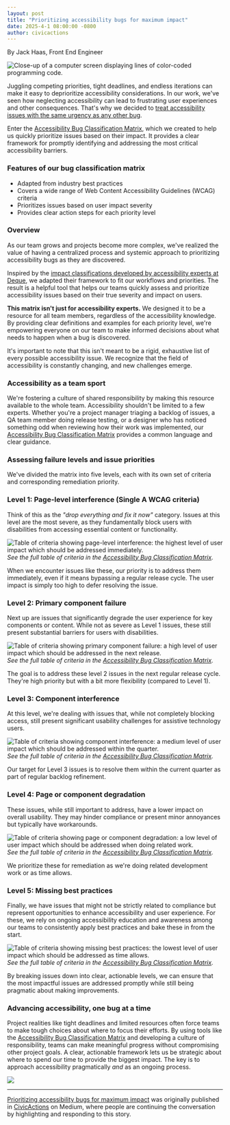 ```yaml
---
layout: post
title: "Prioritizing accessibility bugs for maximum impact"
date: 2025-4-1 08:00:00 -0800
author: civicactions
---
```

By Jack Haas, Front End Engineer

![Close-up of a computer screen displaying lines of color-coded programming
code.](https://cdn-images-1.medium.com/max/1024/1*Ss7GsqaiWJYjA_4fkagEVQ.jpeg)

Juggling competing priorities, tight deadlines, and endless iterations can
make it easy to deprioritize accessibility considerations. In our work, we've
seen how neglecting accessibility can lead to frustrating user experiences and
other consequences. That's why we decided to [treat accessibility issues with
the same urgency as any other bug](https://github.com/readme/guides/fix-accessibility-bugs).

Enter the [Accessibility Bug Classification
Matrix](https://accessibility.civicactions.com/guide/defect-priority), which
we created to help us quickly prioritize issues based on their impact. It
provides a clear framework for promptly identifying and addressing the most
critical accessibility barriers.

### Features of our bug classification matrix

  * Adapted from industry best practices
  * Covers a wide range of Web Content Accessibility Guidelines (WCAG) criteria
  * Prioritizes issues based on user impact severity
  * Provides clear action steps for each priority level

### Overview

As our team grows and projects become more complex, we've realized the value
of having a centralized process and systemic approach to prioritizing
accessibility bugs as they are discovered.

Inspired by the [impact classifications developed by accessibility experts at
Deque](https://github.com/dequelabs/axe-core/blob/develop/doc/issue_impact.md), we adapted their framework to fit our
workflows and priorities. The result is a helpful tool that helps our teams
quickly assess and prioritize accessibility issues based on their true
severity and impact on users.

 **This matrix isn't just for accessibility experts.** We designed it to be a
resource for all team members, regardless of the accessibility knowledge. By
providing clear definitions and examples for each priority level, we're
empowering everyone on our team to make informed decisions about what needs to
happen when a bug is discovered.

It's important to note that this isn't meant to be a rigid, exhaustive list of
every possible accessibility issue. We recognize that the field of
accessibility is constantly changing, and new challenges emerge.

### Accessibility as a team sport

We're fostering a culture of shared responsibility by making this resource
available to the whole team. Accessibility shouldn't be limited to a few
experts. Whether you're a project manager triaging a backlog of issues, a QA
team member doing release testing, or a designer who has noticed something odd
when reviewing how their work was implemented, our [Accessibility Bug
Classification Matrix](https://accessibility.civicactions.com/guide/defect-priority) provides a common language and clear guidance.

### Assessing failure levels and issue priorities

We've divided the matrix into five levels, each with its own set of criteria
and corresponding remediation priority.

### Level 1: Page-level interference (Single A WCAG criteria)

Think of this as the _"drop everything and fix it now"_ category. Issues at
this level are the most severe, as they fundamentally block users with
disabilities from accessing essential content or functionality.

![Table of criteria showing page-level interference: the highest level of user
impact which should be addressed immediately.](https://cdn-images-1.medium.com/max/696/0*lQ7GlQN8eGmycoN2) _See the full table of
criteria in the [Accessibility Bug Classification
Matrix](https://accessibility.civicactions.com/guide/defect-priority)._

When we encounter issues like these, our priority is to address them
immediately, even if it means bypassing a regular release cycle. The user
impact is simply too high to defer resolving the issue.

### Level 2: Primary component failure

Next up are issues that significantly degrade the user experience for key
components or content. While not as severe as Level 1 issues, these still
present substantial barriers for users with disabilities.

![Table of criteria showing primary component failure: a high level of user
impact which should be addressed in the next release.](https://cdn-images-1.medium.com/max/696/0*4xc76HeIcSsHNu2s) _See the full table of
criteria in the [Accessibility Bug Classification
Matrix](https://accessibility.civicactions.com/guide/defect-priority)._

The goal is to address these level 2 issues in the next regular release cycle.
They're high priority but with a bit more flexibility (compared to Level 1).

### Level 3: Component interference

At this level, we're dealing with issues that, while not completely blocking
access, still present significant usability challenges for assistive
technology users.

![Table of criteria showing component interference: a medium level of user
impact which should be addressed within the quarter.](https://cdn-images-1.medium.com/max/696/0*oVWReMPvFkHYWcva) _See the full table of
criteria in the [Accessibility Bug Classification
Matrix](https://accessibility.civicactions.com/guide/defect-priority)._

Our target for Level 3 issues is to resolve them within the current quarter as
part of regular backlog refinement.

### Level 4: Page or component degradation

These issues, while still important to address, have a lower impact on overall
usability. They may hinder compliance or present minor annoyances but
typically have workarounds.

![Table of criteria showing page or component degradation: a low level of user
impact which should be addressed when doing related work.](https://cdn-images-1.medium.com/max/696/0*51OqVlaG9hi8AuPk) _See the full table of
criteria in the [Accessibility Bug Classification
Matrix](https://accessibility.civicactions.com/guide/defect-priority)._

We prioritize these for remediation as we're doing related development work or
as time allows.

### Level 5: Missing best practices

Finally, we have issues that might not be strictly related to compliance but
represent opportunities to enhance accessibility and user experience. For
these, we rely on ongoing accessibility education and awareness among our
teams to consistently apply best practices and bake these in from the start.

![Table of criteria showing missing best practices: the lowest level of user
impact which should be addressed as time allows.](https://cdn-images-1.medium.com/max/696/0*t738ZM2l0h5zXje6) _See the full table of
criteria in the [Accessibility Bug Classification
Matrix](https://accessibility.civicactions.com/guide/defect-priority)._

By breaking issues down into clear, actionable levels, we can ensure that the
most impactful issues are addressed promptly while still being pragmatic about
making improvements.

### Advancing accessibility, one bug at a time

Project realities like tight deadlines and limited resources often force teams
to make tough choices about where to focus their efforts. By using tools like
the [Accessibility Bug Classification
Matrix](https://accessibility.civicactions.com/guide/defect-priority) and
developing a culture of responsibility, teams can make meaningful progress
without compromising other project goals. A clear, actionable framework lets
us be strategic about where to spend our time to provide the biggest impact.
The key is to approach accessibility pragmatically _and_ as an ongoing
process.

![](https://medium.com/_/stat?event=post.clientViewed&referrerSource=full_rss&postId=e365e0a40098)

* * *

[Prioritizing accessibility bugs for maximum
impact](https://medium.com/civicactions/prioritizing-accessibility-bugs-for-maximum-impact-e365e0a40098) was originally published in
[CivicActions](https://medium.com/civicactions) on Medium, where people are
continuing the conversation by highlighting and responding to this story.

